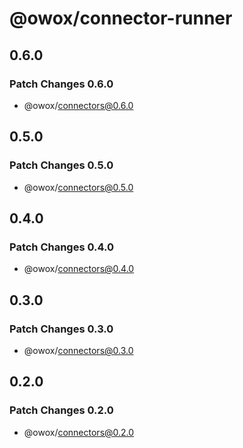 # @owox/connector-runner

## 0.6.0

### Patch Changes 0.6.0

- @owox/connectors@0.6.0

## 0.5.0

### Patch Changes 0.5.0

- @owox/connectors@0.5.0

## 0.4.0

### Patch Changes 0.4.0

- @owox/connectors@0.4.0

## 0.3.0

### Patch Changes 0.3.0

- @owox/connectors@0.3.0

## 0.2.0

### Patch Changes 0.2.0

- @owox/connectors@0.2.0
